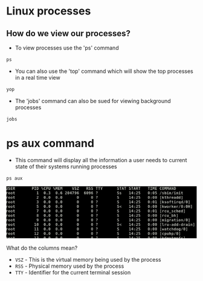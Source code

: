 # Linux processes 

## How do we view our processes?

* To view processes use the 'ps' command 

```python
ps
```

* You can also use the 'top' command which will show the top processes in a real time view

```python
yop
```

* The 'jobs' command can also be sued for viewing background processes 

```python
jobs
```

# ps aux command

* This command will display all the information a user needs to current state of their systems running processes

```python
ps aux
```
![88.jpg](..%2Fpictures%2F88.jpg)

What do the columns mean?

* ```VSZ``` - This is the virtual memory being used by the process 
* ```RSS``` - Physical memory used by the process 
* ```TTY``` - Identifier for the current terminal session 